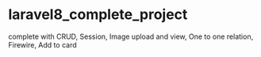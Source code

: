 # laravel8_complete_project
complete with CRUD, Session, Image upload and view, One to one relation, Firewire, Add to card 
